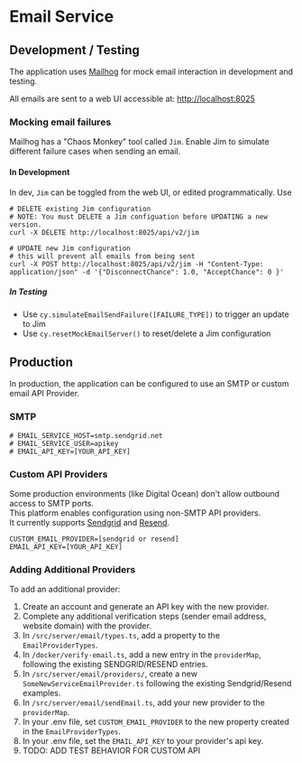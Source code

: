 # Email Service 

## Development / Testing
The application uses [Mailhog](https://github.com/mailhog/MailHog) for mock email interaction in development and testing. 

All emails are sent to a web UI accessible at:  [http://localhost:8025](http://localhost:8025)

### Mocking email failures  
Mailhog has a "Chaos Monkey" tool called `Jim`.  Enable Jim to simulate different failure cases when sending an email.  

#### In Development 
In dev, `Jim` can be toggled from the web UI, or edited programmatically.  Use 

``` 
# DELETE existing Jim configuration  
# NOTE: You must DELETE a Jim configuation before UPDATING a new version.  
curl -X DELETE http://localhost:8025/api/v2/jim

# UPDATE new Jim configuration 
# this will prevent all emails from being sent 
curl -X POST http://localhost:8025/api/v2/jim -H "Content-Type: application/json" -d '{"DisconnectChance": 1.0, "AcceptChance": 0 }'
``` 

##### In Testing 
- Use `cy.simulateEmailSendFailure([FAILURE_TYPE])` to trigger an update to Jim
- Use `cy.resetMockEmailServer()` to reset/delete a Jim configuration 

## Production
In production, the application can be configured to use an SMTP or custom email API Provider.  

### SMTP
```
# EMAIL_SERVICE_HOST=smtp.sendgrid.net
# EMAIL_SERVICE_USER=apikey
# EMAIL_API_KEY=[YOUR_API_KEY]
```

### Custom API Providers
Some production environments (like Digital Ocean) don't allow outbound access to SMTP ports.     
This platform enables configuration using non-SMTP API providers.    
It currently supports [Sendgrid](https://sendgrid.com/) and [Resend](https://resend.com/).    
```
CUSTOM_EMAIL_PROVIDER=[sendgrid or resend]
EMAIL_API_KEY=[YOUR_API_KEY]
```

### Adding Additional Providers 
To add an additional provider: 
1. Create an account and generate an API key with the new provider.  
2. Complete any additional verification steps (sender email address, website domain) with the provider.
3. In `/src/server/email/types.ts`, add a property to the `EmailProviderTypes`.
4. In `/docker/verify-email.ts`, add a new entry in the `providerMap`, following the existing SENDGRID/RESEND entries. 
5. In `/src/server/email/providers/`, create a new `SomeNewServiceEmailProvider.ts` following the existing Sendgrid/Resend examples.
6. In `/src/server/email/sendEmail.ts`, add your new provider to the `providerMap`.
7. In your .env file, set `CUSTOM_EMAIL_PROVIDER` to the new property created in the `EmailProviderTypes`. 
8. In your .env file, set the `EMAIL_API_KEY` to your provider's api key. 
9. TODO: ADD TEST BEHAVIOR FOR CUSTOM API